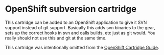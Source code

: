 # OpenShift subversion cartridge

This cartridge can be added to an OpenShift application to give it SVN support instead of git support.  Basically this adds svn binaries to the gear, sets up the correct hooks in svn and calls builds, etc just as git would.  You really should not use this and git at the same time.

This cartridge was intentionally omitted from the [OpenShift Cartridge Guide](http://openshift.github.io/documentation/oo_cartridge_guide.html).

